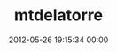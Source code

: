 ---
title: "mtdelatorre"
date: 2012-05-26 19:15:34 00:00
permalink: /lamadri
twitter: "@mtdelatorre"
likes: [39,582,780,834,948]
id: 696
gravatar: "http://www.gravatar.com/avatar/2789eb9864e4c8ce89f75d918d2e0f73"
---
